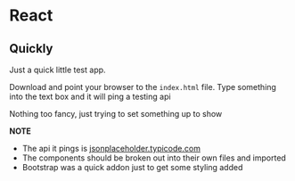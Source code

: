 # React
## Quickly

Just a quick little test app.

Download and point your browser to the `index.html` file. Type something into the text box and it will ping a testing api

Nothing too fancy, just trying to set something up to show

**NOTE**

- The api it pings is [jsonplaceholder.typicode.com](http://jsonplaceholder.typicode.com/)
- The components should be broken out into their own files and imported
- Bootstrap was a quick addon just to get some styling added
